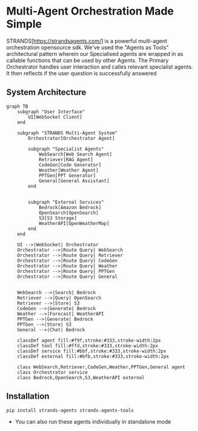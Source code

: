 # Multi-Agent Orchestration Made Simple

STRANDS[https://strandsagents.com/] is a powerful multi-agent orchestration opensource sdk. We've used the "Agents as Tools" architectural pattern wherein our Specialised agents are wrapped in as callable functions that can be used by other Agents. The Primary Orchestrator handles user interaction and calles relevant specialist agents. It then reflects if the user question is successfully answered 


## System Architecture

```mermaid
graph TB
    subgraph "User Interface"
        UI[WebSocket Client]
    end

    subgraph "STRANDS Multi-Agent System"
        Orchestrator[Orchestrator Agent]
        
        subgraph "Specialist Agents"
            WebSearch[Web Search Agent]
            Retriever[RAG Agent]
            CodeGen[Code Generator]
            Weather[Weather Agent]
            PPTGen[PPT Generator]
            General[General Assistant]
        end


        subgraph "External Services"
            Bedrock[Amazon Bedrock]
            OpenSearch[OpenSearch]
            S3[S3 Storage]
            WeatherAPI[OpenWeatherMap]
        end
    end

    UI -->|WebSocket| Orchestrator
    Orchestrator -->|Route Query| WebSearch
    Orchestrator -->|Route Query| Retriever
    Orchestrator -->|Route Query| CodeGen
    Orchestrator -->|Route Query| Weather
    Orchestrator -->|Route Query| PPTGen
    Orchestrator -->|Route Query| General

    
    WebSearch -->|Search| Bedrock
    Retriever -->|Query| OpenSearch
    Retriever -->|Store| S3
    CodeGen -->|Generate| Bedrock
    Weather -->|Forecast| WeatherAPI
    PPTGen -->|Generate| Bedrock
    PPTGen -->|Store| S3
    General -->|Chat| Bedrock

    classDef agent fill:#f9f,stroke:#333,stroke-width:2px
    classDef tool fill:#ffd,stroke:#333,stroke-width:2px
    classDef service fill:#bbf,stroke:#333,stroke-width:2px
    classDef external fill:#bfb,stroke:#333,stroke-width:2px
    
    class WebSearch,Retriever,CodeGen,Weather,PPTGen,General agent
    class Orchestrator service
    class Bedrock,OpenSearch,S3,WeatherAPI external
```

## Installation

```bash
pip install strands-agents strands-agents-tools
```

* You can also run these agents individually in standalone mode